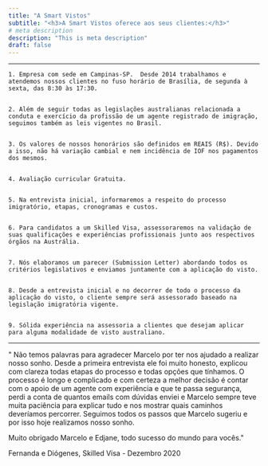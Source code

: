 ```yaml
---
title: "A Smart Vistos"
subtitle: "<h3>A Smart Vistos oferece aos seus clientes:</h3>"
# meta description
description: "This is meta description"
draft: false
---
```



_________________________________________________________________________________________________________________________________

    1. Empresa com sede em Campinas-SP.  Desde 2014 trabalhamos e atendemos nossos clientes no fuso horário de Brasília, de segunda à sexta, das 8:30 às 17:30.
 

    2. Além de seguir todas as legislações australianas relacionada a conduta e exercício da profissão de um agente registrado de imigração, seguimos também as leis vigentes no Brasil.
 

    3. Os valores de nossos honorários são definidos em REAIS (R$). Devido a isso, não há variação cambial e nem incidência de IOF nos pagamentos dos mesmos.
 

    4. Avaliação curricular Gratuita.  
 

    5. Na entrevista inicial, informaremos a respeito do processo imigratório, etapas, cronogramas e custos.
 

    6. Para candidatos a um Skilled Visa, assessoraremos na validação de suas qualificações e experiências profissionais junto aos respectivos órgãos na Austrália. 
 

    7. Nós elaboramos um parecer (Submission Letter) abordando todos os critérios legislativos e enviamos juntamente com a aplicação do visto.
 

    8. Desde a entrevista inicial e no decorrer de todo o processo da aplicação do visto, o cliente sempre será assessorado baseado na legislação imigratória vigente. 
 

    9. Sólida experiência na assessoria a clientes que desejam aplicar para alguma modalidade de visto australiano.

_________________________________________________________________________________________________________________________________

" Não temos palavras para agradecer Marcelo por ter nos ajudado a realizar nosso sonho. Desde a primeira entrevista ele foi muito honesto, explicou com clareza todas etapas do processo e todas opções que tínhamos. O processo é longo e complicado e com certeza a melhor decisão é contar com o apoio de um agente com experiência e que te passa segurança, perdi a conta de quantos emails com dúvidas enviei e Marcelo sempre teve muita paciência para explicar tudo e nos mostrar quais caminhos deveríamos percorrer. Seguimos todos os passos que Marcelo sugeriu e por isso hoje realizamos nosso sonho.

Muito obrigado Marcelo e Edjane, todo sucesso do mundo para vocês."

Fernanda e Diógenes, Skilled Visa - Dezembro 2020